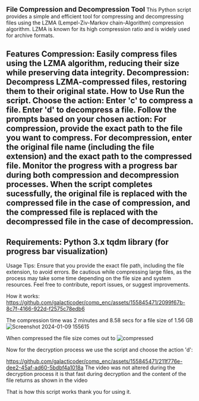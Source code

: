 
<font size="4">**File Compression and Decompression Tool**</font>
This Python script provides a simple and efficient tool for compressing and decompressing files using the LZMA (Lempel-Ziv-Markov chain-Algorithm) compression algorithm. LZMA is known for its high compression ratio and is widely used for archive formats.

Features
Compression: Easily compress files using the LZMA algorithm, reducing their size while preserving data integrity.
Decompression: Decompress LZMA-compressed files, restoring them to their original state.
How to Use
  Run the script.
  Choose the action:
  Enter 'c' to compress a file.
  Enter 'd' to decompress a file.
  Follow the prompts based on your chosen action:
  For compression, provide the exact path to the file you want to compress.
  For decompression, enter the original file name (including the file extension) and the exact path to the compressed file.
  Monitor the progress with a progress bar during both compression and decompression processes.
  When the script completes sucessfully, the original file is replaced with the compressed file in the case of compression, and the compressed file is replaced with the decompressed file in  the case of decompression.
-----------------------------------------------
Requirements:
  Python 3.x
  tqdm library (for progress bar visualization)
-----------------------------------------------
Usage Tips:
  Ensure that you provide the exact file path, including the file extension, to avoid errors.
  Be cautious while compressing large files, as the process may take some time depending on the file size and system resources.
  Feel free to contribute, report issues, or suggest improvements.


How it works:
https://github.com/galacticoder/comp_enc/assets/155845471/2099f67b-8c7f-4166-922d-f2575c78edb6

The compression time was 2 minutes and 8.58 secs for a file size of 1.56 GB
![Screenshot 2024-01-09 155615](https://github.com/galacticoder/comp_enc/assets/155845471/b0794c4f-7eb0-40c6-8d09-180f5e96e9a8)

When compressed the file size comes out to 
![compressed](https://github.com/galacticoder/comp_enc/assets/155845471/da652231-cc7e-41f4-b9bf-d305c381cf91)

Now for the decryption process we use the script and choose the action 'd':

https://github.com/galacticoder/comp_enc/assets/155845471/211f776e-dee2-45af-ad60-5bdbf4a1018a
The video was not altered during the decryption process it is that fast during decryption and the content of the file returns as shown in the video

That is how this script works thank you for using it.



